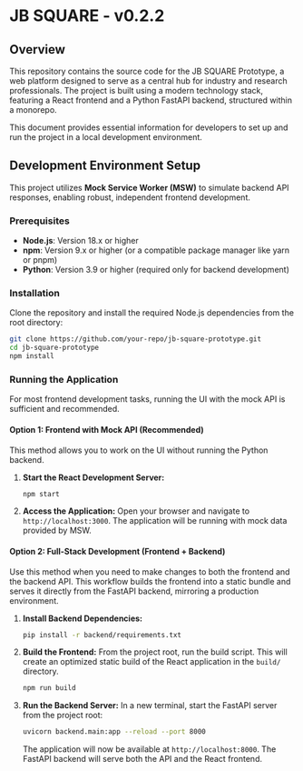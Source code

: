 # JB SQUARE - v0.2.2

## Overview

This repository contains the source code for the JB SQUARE Prototype, a web platform designed to serve as a central hub for industry and research professionals. The project is built using a modern technology stack, featuring a React frontend and a Python FastAPI backend, structured within a monorepo.

This document provides essential information for developers to set up and run the project in a local development environment.

## Development Environment Setup

This project utilizes **Mock Service Worker (MSW)** to simulate backend API responses, enabling robust, independent frontend development.

### Prerequisites

-   **Node.js**: Version 18.x or higher
-   **npm**: Version 9.x or higher (or a compatible package manager like yarn or pnpm)
-   **Python**: Version 3.9 or higher (required only for backend development)

### Installation

Clone the repository and install the required Node.js dependencies from the root directory:

```bash
git clone https://github.com/your-repo/jb-square-prototype.git
cd jb-square-prototype
npm install
```

### Running the Application

For most frontend development tasks, running the UI with the mock API is sufficient and recommended.

#### Option 1: Frontend with Mock API (Recommended)

This method allows you to work on the UI without running the Python backend.

1.  **Start the React Development Server:**
    ```bash
    npm start
    ```
2.  **Access the Application:**
    Open your browser and navigate to `http://localhost:3000`. The application will be running with mock data provided by MSW.

#### Option 2: Full-Stack Development (Frontend + Backend)

Use this method when you need to make changes to both the frontend and the backend API. This workflow builds the frontend into a static bundle and serves it directly from the FastAPI backend, mirroring a production environment.

1.  **Install Backend Dependencies:**
    ```bash
    pip install -r backend/requirements.txt
    ```

2.  **Build the Frontend:**
    From the project root, run the build script. This will create an optimized static build of the React application in the `build/` directory.
    ```bash
    npm run build
    ```

3.  **Run the Backend Server:**
    In a new terminal, start the FastAPI server from the project root:
    ```bash
    uvicorn backend.main:app --reload --port 8000
    ```
    The application will now be available at `http://localhost:8000`. The FastAPI backend will serve both the API and the React frontend.
